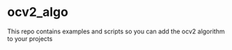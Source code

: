 # ocv2_algo
This repo contains examples and scripts so you can add the ocv2 algorithm to your projects
